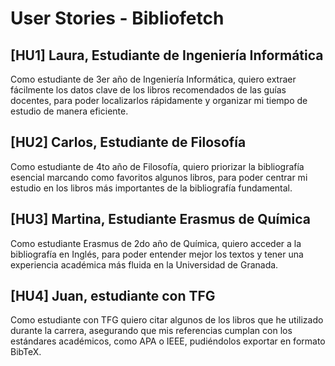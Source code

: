 # User Stories - Bibliofetch

## [HU1] Laura, Estudiante de Ingeniería Informática
Como estudiante de 3er año de Ingeniería Informática, quiero extraer fácilmente los datos clave de los libros recomendados de las guías docentes, para poder localizarlos rápidamente y organizar mi tiempo de estudio de manera eficiente.

## [HU2] Carlos, Estudiante de Filosofía
Como estudiante de 4to año de Filosofía, quiero priorizar la bibliografía esencial marcando como favoritos algunos libros, para poder centrar mi estudio en los libros más importantes de la bibliografía fundamental.

## [HU3] Martina, Estudiante Erasmus de Química
Como estudiante Erasmus de 2do año de Química, quiero acceder a la bibliografía en Inglés, para poder entender mejor los textos y tener una experiencia académica más fluida en la Universidad de Granada.

## [HU4] Juan, estudiante con TFG

Como estudiante con TFG quiero citar algunos de los libros que he utilizado durante la carrera, asegurando que mis referencias cumplan con los estándares académicos, como APA o IEEE, pudiéndolos exportar en formato BibTeX.